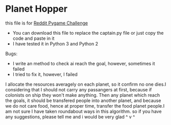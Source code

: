 # Planet Hopper

this file is for [Reddit Pygame Challenge](https://www.reddit.com/r/pygame/comments/4qcgmd/challenge_planet_hopper/)

  - You can download this file to replace the captain.py file or just copy the code and paste in it
  - I have tested it in Python 3 and Python 2

Bugs:
  - I write an method to check ai reach the goal, however, sometimes it failed
  - I tried to fix it, however, I failed

I allocate the resources averagely on each planet, so it confirm no one dies.I considering that I should not carry any passangers at first, because if colonists on ship they won't make anything. Then any planet which reach the goals,  it should be transfered people into  another planet, and because we do not care food, hence at proper time, transfer the food planet people.I am not sure I have taken roundabout ways in this algorithm. so if you have any suggestions, please tell me and i would be very glad ^ v ^